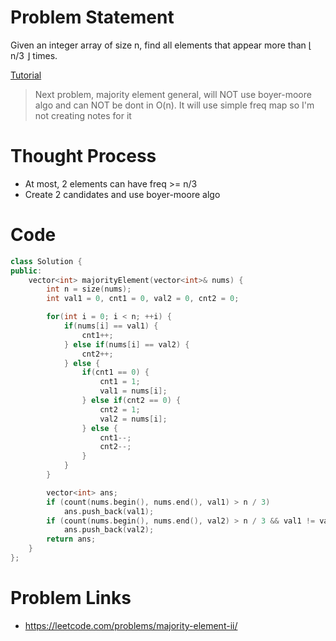 # Problem Statement

Given an integer array of size n, find all elements that appear more than ⌊ n/3 ⌋ times.

[Tutorial](https://www.youtube.com/watch?v=1QybAZMCYhA&list=PL-Jc9J83PIiE-TR27GB7V5TBLQRT5RnSl&index=6)

> Next problem, majority element general, will NOT use boyer-moore algo and can NOT be dont in O(n). It will use simple freq map so I'm not creating notes for it

# Thought Process
- At most, 2 elements can have freq >= n/3
- Create 2 candidates and use boyer-moore algo

# Code
```cpp
class Solution {
public:
    vector<int> majorityElement(vector<int>& nums) {
        int n = size(nums);
        int val1 = 0, cnt1 = 0, val2 = 0, cnt2 = 0;

        for(int i = 0; i < n; ++i) {
            if(nums[i] == val1) {
                cnt1++;
            } else if(nums[i] == val2) {
                cnt2++;
            } else {
                if(cnt1 == 0) {
                    cnt1 = 1;
                    val1 = nums[i];
                } else if(cnt2 == 0) {
                    cnt2 = 1;
                    val2 = nums[i];
                } else {
                    cnt1--;
                    cnt2--;
                }
            }
        }

        vector<int> ans;
        if (count(nums.begin(), nums.end(), val1) > n / 3)
            ans.push_back(val1);
        if (count(nums.begin(), nums.end(), val2) > n / 3 && val1 != val2)
            ans.push_back(val2);
        return ans;
    }
};
```

# Problem Links
- https://leetcode.com/problems/majority-element-ii/
